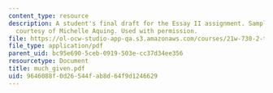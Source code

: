 ```yaml
---
content_type: resource
description: A student's final draft for the Essay II assignment. Sample student essay
  courtesy of Michelle Aquing. Used with permission.
file: https://ol-ocw-studio-app-qa.s3.amazonaws.com/courses/21w-730-2-the-creative-spark-fall-2004/9646088f0d26544fab8d64f9d1246629_much_given.pdf
file_type: application/pdf
parent_uid: bc95e690-5ceb-0919-503e-cc37d34ee356
resourcetype: Document
title: much_given.pdf
uid: 9646088f-0d26-544f-ab8d-64f9d1246629
---
```

